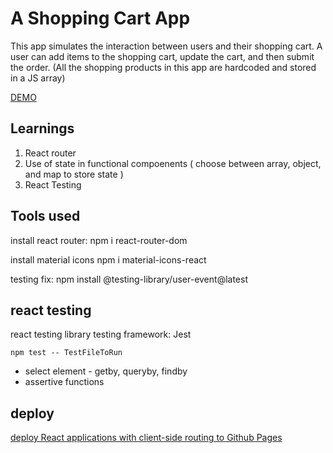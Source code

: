 # A Shopping Cart App

This app simulates the interaction between users and their shopping cart. A user can add items to the shopping cart, update the cart, and then submit the order. 
(All the shopping products in this app are hardcoded and stored in a JS array)

[DEMO](https://zhna123.github.io/shopping-cart/)

## Learnings
1. React router
2. Use of state in functional compoenents ( choose between array, object, and map to store state )
3. React Testing

## Tools used
install react router:
npm i react-router-dom

install material icons
npm i material-icons-react

testing fix:
npm install @testing-library/user-event@latest

## react testing
react testing library
testing framework: Jest

`npm test -- TestFileToRun`

* select element - getby, queryby, findby
* assertive functions

## deploy
[deploy React applications with client-side routing to Github Pages](https://create-react-app.dev/docs/deployment/#github-pages)

